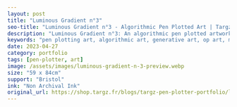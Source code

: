 ```yaml
---
layout: post
title: "Luminous Gradient n°3"
seo-title: "Luminous Gradient n°3 - Algorithmic Pen Plotted Art | Targz"
description: "Luminous Gradient n°3: An algorithmic pen plotted artwork featuring geometric patterns. 59 x 84cm non archival ink on Bristol paper."
keywords: "pen plotting art, algorithmic art, generative art, op art, mathematical art, geometric patterns, bristol paper, precision plotting"
date: 2023-04-27
category: portfolio
tags: [pen-plotter, art]
image: /assets/images/luminous-gradient-n-3-preview.webp
size: "59 x 84cm"
support: "Bristol"
ink: "Non Archival Ink"
original_url: https://shop.targz.fr/blogs/targz-pen-plotter-portfolio/luminous-gradient-n-3
---
```





